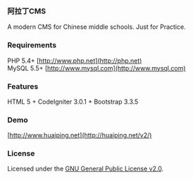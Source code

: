 ### 阿拉丁CMS
A modern CMS for Chinese middle schools. Just for Practice.

### Requirements
PHP 5.4+ [http://www.php.net](http://php.net)  
MySQL 5.5+ [http://www.mysql.com](http://www.mysql.com)

### Features
HTML 5 + CodeIgniter 3.0.1 + Bootstrap 3.3.5

### Demo
[http://www.huaiping.net](http://huaiping.net/v2/)

### License
Licensed under the [GNU General Public License v2.0](https://www.gnu.org/licenses/gpl-2.0.html).
